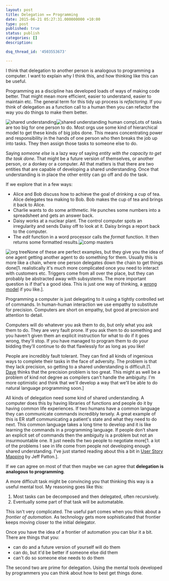```yaml
---
layout: post
title: Delegation == Programming
date: 2015-06-21 05:27:31.000000000 +10:00
type: post
published: true
status: publish
categories: []
description:

dsq_thread_id: '4503553673'

---
```


I think that delegation to another person is analogous to programming a computer. I want to explain why I think this, and how thinking like this can be useful.

Programming as a discipline has developed loads of ways of making code better. That might mean more efficient, easier to understand, easier to maintain etc. The general term for this tidy up process is _refactoring_. If you think of delegation as a function call to a human then you can refactor the way you do things to make them better.  

<img class=" size-full wp-image-1773 alignright" src="{{ site.baseurl }}/assets/shared-understanding.png" alt="shared understanding" /><img class=" size-medium wp-image-1774 alignleft" src="{{ site.baseurl }}/assets/shared-understanding-human-comp.png" alt="shared understanding human comp" />Lots of tasks are too big for one person to do. Most orgs use some kind of hierarchical model to get these kinds of big jobs done. This means concentrating power and responsibility in the hands of one person who then breaks the job up into tasks. They then assign those tasks to someone else to do.

Saying _someone else_ is a lazy way of saying _entity with the capacity to get the task done_. That might be a future version of themselves, or another person, or a donkey or a computer. All that matters is that there are two entities that are capable of developing a shared understanding. Once that understanding is in place the other entity can go off and do the task.

If we explore that in a few ways:

* Alice and Bob discuss how to achieve the goal of drinking a cup of tea. Alice delegates tea making to Bob. Bob makes the cup of tea and brings it back to Alice.
* Charlie wants to do some arithmetic. He punches some numbers into a spreadsheet and gets an answer back.
* Daisy works at a nuclear plant. The control computer spots an irregularity and sends Daisy off to look at it. Daisy brings a report back to the computer.
* The _edit_ function in a word processor calls the _format_ function. It then returns some formatted results.<img class=" size-medium wp-image-1775 aligncenter" src="{{ site.baseurl }}/assets/comp-masters.png" alt="comp masters" />

<img class=" size-medium wp-image-1776 alignright" src="{{ site.baseurl }}/assets/org-tree.png" alt="org tree" />None of these are perfect examples, but they give you the idea of one agent getting another agent to do something for them. Usually this is more like a chain, where one person delegates down the chain to get things done[1. realistically it's _much_ more complicated once you need to interact with customers etc. Triggers come from all over the place, but they can probably be abstracted away with subsystems. The more important question is if that's a good idea. This is just one way of thinking, a <a href="https://en.wikipedia.org/wiki/George_E._P._Box#Quotes">wrong model</a> if you like.].

Programming a computer is just delegating to it using a tightly controlled set of commands. In human-human interaction we use empathy to substitute for precision. Computers are short on empathy, but good at precision and attention to detail.

Computers will do whatever you ask them to do, but only what you ask them to do. They are very fault prone. If you ask them to do something and you haven't given them an explicit instruction for what to do if it goes wrong, they'll stop. If you have managed to program them to do your bidding they'll continue to do that flawlessly for as long as you like!

People are incredibly fault tolerant. They can find all kinds of ingenious ways to complete their tasks in the face of adversity. The problem is that they lack precision, so getting to a shared understanding is difficult.[1. <a href="https://github.com/Dawil">Dave</a> thinks that the precision problem is too great. This might as well be a problem of kind not degree as compilers can't handle the ambiguity. I'm more optimistic and think that we'll develop a way that we'll be able to do natural language programming soon.]

All kinds of delegation need some kind of shared understanding. A computer does this by having libraries of functions and people do it by having common life experiences. If two humans have a common language they can communicate commands incredibly tersely. A great example of this is ER staff communicating a patient's state and what they need to do next. This common language takes a long time to develop and it is like learning the commands in a programming language. If people don’t share an explicit set of commands then the ambiguity is a problem but not an insurmountable one. It just needs the two people to negotiate more[1. a lot of the problems I see in life come from people not developing enough shared understanding. I've just started reading about this a bit in <a href="http://shop.oreilly.com/product/0636920033851.do">User Story Mapping</a> by Jeff Patton.].

If we can agree on most of that then maybe we can agree that **delegation is analogous to programming**.

A more difficult task might be convincing you that thinking this way is a useful mental tool. My reasoning goes like this:

1. Most tasks can be decomposed and then delegated, often recursively.</li>
1. Eventually some part of that task will be automatable.</li>


This isn't very complicated. The useful part comes when you think about a _frontier of automation_. As technology gets more sophisticated that frontier keeps moving closer to the initial delegator.

Once you have the idea of a frontier of automation you can blur it a bit. There are things that you:

* can do and a future version of yourself will do them
* can do, but it'd be better if someone else did them
* can't do so someone else needs to do them


The second two are prime for delegation. Using the mental tools developed by programmers you can think about how to best get things done.


[^1]: realistically it's _much_ more complicated once you need to interact with customers etc. Triggers come from all over the place, but they can probably be abstracted away with subsystems. The more important question is if that's a good idea. This is just one way of thinking, a <a href="https://en.wikipedia.org/wiki/George_E._P._Box#Quotes">wrong model</a> if you like.

[^2]: <a href="https://github.com/Dawil">Dave</a> thinks that the precision problem is too great. This might as well be a problem of kind not degree as compilers can't handle the ambiguity. I'm more optimistic and think that we'll develop a way that we'll be able to do natural language programming soon.

[^3]: a lot of the problems I see in life come from people not developing enough shared understanding. I've just started reading about this a bit in <a href="http://shop.oreilly.com/product/0636920033851.do">User Story Mapping</a> by Jeff Patton.

